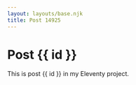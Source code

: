 ```yaml
---
layout: layouts/base.njk
title: Post 14925
---
```


# Post {{ id }}

This is post {{ id }} in my Eleventy project.
